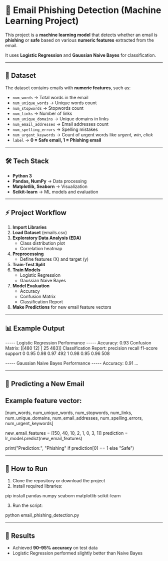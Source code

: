 # 📧 Email Phishing Detection (Machine Learning Project)

This project is a **machine learning model** that detects whether an email is **phishing** or **safe** based on various **numeric features** extracted from the email.

It uses **Logistic Regression** and **Gaussian Naive Bayes** for classification.

---

## 📂 Dataset

The dataset contains emails with **numeric features**, such as:

- `num_words` → Total words in the email
- `num_unique_words` → Unique words count
- `num_stopwords` → Stopwords count
- `num_links` → Number of links
- `num_unique_domains` → Unique domains in links
- `num_email_addresses` → Email addresses count
- `num_spelling_errors` → Spelling mistakes
- `num_urgent_keywords` → Count of urgent words like _urgent_, _win_, _click_
- `label` → **0 = Safe email, 1 = Phishing email**

---

## 🛠️ Tech Stack

- **Python 3**
- **Pandas, NumPy** → Data processing
- **Matplotlib, Seaborn** → Visualization
- **Scikit-learn** → ML models and evaluation

---

## ⚡ Project Workflow

1. **Import Libraries**
2. **Load Dataset** (emails.csv)
3. **Exploratory Data Analysis (EDA)**
   - Class distribution plot
   - Correlation heatmap
4. **Preprocessing**
   - Define features (X) and target (y)
5. **Train-Test Split**
6. **Train Models**
   - Logistic Regression
   - Gaussian Naive Bayes
7. **Model Evaluation**
   - Accuracy
   - Confusion Matrix
   - Classification Report
8. **Make Predictions** for new email feature vectors

---

## 📊 Example Output

----- Logistic Regression Performance -----
Accuracy: 0.93
Confusion Matrix:
[[480  12]
 [ 25 483]]
Classification Report:
              precision    recall  f1-score   support
           0       0.95      0.98      0.97       492
           1       0.98      0.95      0.96       508

----- Gaussian Naive Bayes Performance -----
Accuracy: 0.91
...

---

## 🧪 Predicting a New Email

## Example feature vector:
 [num_words, num_unique_words, num_stopwords, num_links,
  num_unique_domains, num_email_addresses, num_spelling_errors, num_urgent_keywords]

new_email_features = [[50, 40, 10, 2, 1, 0, 3, 1]]
prediction = lr_model.predict(new_email_features)

print("Prediction:", "Phishing" if prediction[0] == 1 else "Safe")

---

## 📌 How to Run

1. Clone the repository or download the project
2. Install required libraries:

pip install pandas numpy seaborn matplotlib scikit-learn

3. Run the script:

python email_phishing_detection.py

---

## 🎯 Results

- Achieved **90–95% accuracy** on test data
- Logistic Regression performed slightly better than Naive Bayes
